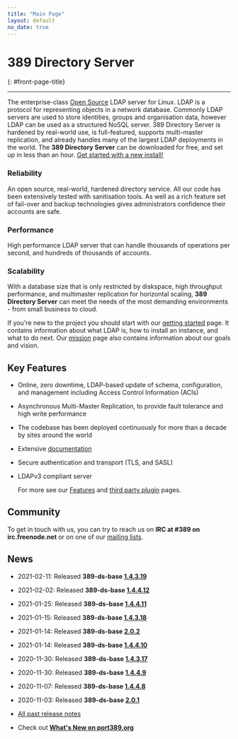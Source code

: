```yaml
---
title: "Main Page"
layout: default
no_date: true
---
```


# 389 Directory Server
{: #front-page-title}

---

The enterprise-class [Open Source](docs/389ds/FAQ/licensing.html) LDAP server for Linux. LDAP is a
protocol for representing objects in a network database. Commonly LDAP servers are used to store
identities, groups and organisation data, however LDAP can be used as a structured NoSQL server.
389 Directory Server is hardened by real-world use, is full-featured, supports multi-master
replication, and already handles many of the largest LDAP deployments in the world.
The **389 Directory Server** can be downloaded for free, and set up in less than an hour.
[Get started with a new install!](/docs/389ds/howto/quickstart.html)


<div id="front-page-columns" class="container-fluid">
  <div class="row">
    <div class="col-xs-12 col-md-4">
      <h3 class="front-page-column-title">
        Reliability
      </h3>
      <p class="front-page-column-text">
        An open source, real-world, hardened directory service. All our code has been extensively tested with sanitisation tools. As well as a rich feature set of fail-over and backup technologies gives administrators confidence their accounts are safe.
      </p>
    </div>
    <div class="col-xs-12 col-md-4">
      <h3 class="front-page-column-title">
        Performance
      </h3>
      <p class="front-page-column-text">
        High performance LDAP server that can handle thousands of operations per second, and hundreds of thousands of accounts.
       </p>
    </div>
    <div class="col-xs-12 col-md-4">
      <h3 class="front-page-column-title">
        Scalability
      </h3>
      <p class="front-page-column-text">
        With a database size that is only restricted by diskspace, high throughput performance, and multimaster replication for horizontal scaling, <strong>389 Directory Server</strong> can meet the needs of the most demanding environments - from small business to cloud.
      </p>
    </div>
  </div>
</div>

If you're new to the project you should start with our [getting started](docs/389ds/howto/quickstart.html) page. It contains information about what LDAP is, how to install an instance, and what to do next. Our [mission](docs/389ds/FAQ/mission.html) page also contains information about our goals and vision.

## Key Features

-   Online, zero downtime, LDAP-based update of schema, configuration, and management including Access Control Information (ACIs)
-   Asynchronous Multi-Master Replication, to provide fault tolerance and high write performance
-   The codebase has been deployed continuously for more than a decade by sites around the world
-   Extensive [documentation](https://access.redhat.com/documentation/en-us/red_hat_directory_server/11/)
-   Secure authentication and transport (TLS, and SASL)
-   LDAPv3 compliant server

    For more see our [Features](docs/389ds/FAQ/features.html) and [third party plugin](docs/389ds/third-party.html) pages.

## Community

To get in touch with us, you can try to reach us on **IRC at \#389 on irc.freenode.net** or on one of our [mailing lists](docs/389ds/mailing-lists.html).

## News

<!-- Try to keep this list under 10 releases  -->
- 2021-02-11: Released **389-ds-base [1.4.3.19](docs/389ds/releases/release-1-4-3-19.html)**
- 2021-02-02: Released **389-ds-base [1.4.4.12](docs/389ds/releases/release-1-4-4-12.html)**
- 2021-01-25: Released **389-ds-base [1.4.4.11](docs/389ds/releases/release-1-4-4-11.html)**
- 2021-01-15: Released **389-ds-base [1.4.3.18](docs/389ds/releases/release-1-4-3-18.html)**
- 2021-01-14: Released **389-ds-base [2.0.2](docs/389ds/releases/release-2-0-2.html)**
- 2021-01-14: Released **389-ds-base [1.4.4.10](docs/389ds/releases/release-1-4-4-10.html)**
- 2020-11-30: Released **389-ds-base [1.4.3.17](docs/389ds/releases/release-1-4-3-17.html)**
- 2020-11-30: Released **389-ds-base [1.4.4.9](docs/389ds/releases/release-1-4-4-9.html)**
- 2020-11-07: Released **389-ds-base [1.4.4.8](docs/389ds/releases/release-1-4-4-8.html)**
- 2020-11-03: Released **389-ds-base [2.0.1](docs/389ds/releases/release-2-0-1.html)**


- [All past release notes](docs/389ds/releases/release-notes.html)

- Check out **[What's New on port389.org](whats_new.html)**


<br>
